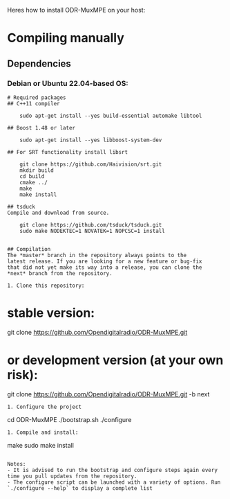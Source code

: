 Heres how to install ODR-MuxMPE on your host:

# Compiling manually

## Dependencies
### Debian or Ubuntu 22.04-based OS:
```
# Required packages
## C++11 compiler

    sudo apt-get install --yes build-essential automake libtool

## Boost 1.48 or later

    sudo apt-get install --yes libboost-system-dev

## For SRT functionality install libsrt

    git clone https://github.com/Haivision/srt.git
    mkdir build
    cd build
    cmake ../
    make
    make install

## tsduck
Compile and download from source.

    git clone https://github.com/tsduck/tsduck.git
    sudo make NODEKTEC=1 NOVATEK=1 NOPCSC=1 install


## Compilation
The *master* branch in the repository always points to the
latest release. If you are looking for a new feature or bug-fix
that did not yet make its way into a release, you can clone the
*next* branch from the repository.

1. Clone this repository:
   ```
   # stable version:
   git clone https://github.com/Opendigitalradio/ODR-MuxMPE.git

   # or development version (at your own risk):
   git clone https://github.com/Opendigitalradio/ODR-MuxMPE.git -b next
   ```
1. Configure the project
   ```
   cd ODR-MuxMPE
   ./bootstrap.sh
   ./configure
   ```
1. Compile and install:
   ```
   make
   sudo make install
   ```

Notes:
- It is advised to run the bootstrap and configure steps again every time you pull updates from the repository.
- The configure script can be launched with a variety of options. Run `./configure --help` to display a complete list

